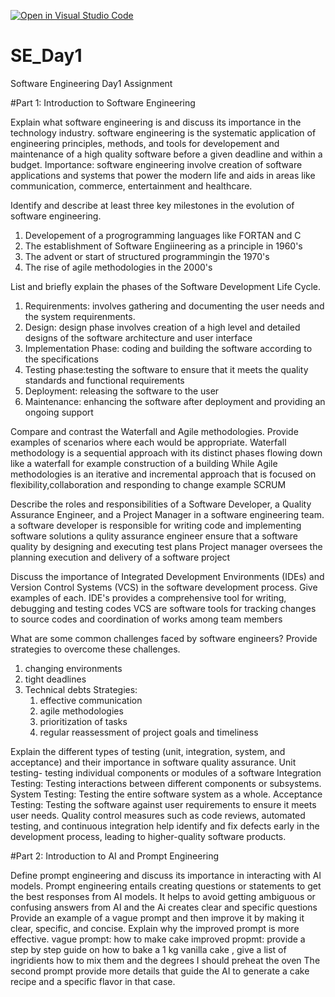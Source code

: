 [![Open in Visual Studio Code](https://classroom.github.com/assets/open-in-vscode-2e0aaae1b6195c2367325f4f02e2d04e9abb55f0b24a779b69b11b9e10269abc.svg)](https://classroom.github.com/online_ide?assignment_repo_id=17051765&assignment_repo_type=AssignmentRepo)
# SE_Day1
Software Engineering Day1 Assignment

#Part 1: Introduction to Software Engineering

Explain what software engineering is and discuss its importance in the technology industry.
software engineering is the systematic application of engineering principles, methods, and tools for developement and maintenance of a high quality software before a given deadline and within a budget.
Importance: software engineering involve creation of software applications and systems that power the modern life and aids in areas like communication, commerce, entertainment and healthcare.


Identify and describe at least three key milestones in the evolution of software engineering.
1. Developement of a progrogramming languages like FORTAN and C
2. The establishment of Software Engiineering as a principle in 1960's
3. The advent or start of structured programmingin the 1970's
4. The rise of agile methodologies in the 2000's


List and briefly explain the phases of the Software Development Life Cycle.
1. Requirenments: involves gathering and documenting the user needs and the system requirenments.
2. Design: design phase involves creation of a high level and detailed designs of the software architecture and user interface
3. Implementation Phase:  coding and building the software according to the specifications
4. Testing phase:testing the software to ensure that it meets the quality standards and functional requirements
5. Deployment: releasing the software to the user
6. Maintenance: enhancing the software after deployment and providing an ongoing support


Compare and contrast the Waterfall and Agile methodologies. Provide examples of scenarios where each would be appropriate.
Waterfall methodology is a sequential approach with its distinct phases flowing down like a waterfall for example construction of a building While Agile methodologies is an iterative and incremental approach that is focused on flexibility,collaboration and responding to change example SCRUM

Describe the roles and responsibilities of a Software Developer, a Quality Assurance Engineer, and a Project Manager in a software engineering team.
a software developer is responsible for writing code and implementing software solutions
a qulity assurance engineer ensure that a software quality by designing and executing test plans
Project manager oversees the planning execution and delivery of a software project



Discuss the importance of Integrated Development Environments (IDEs) and Version Control Systems (VCS) in the software development process. Give examples of each.
IDE's provides a comprehensive tool for writing, debugging and testing codes 
VCS are software tools for tracking changes to source codes and coordination of works among team members

What are some common challenges faced by software engineers? Provide strategies to overcome these challenges.
1. changing environments
2. tight deadlines
3. Technical debts
   Strategies:
   1. effective communication
   2. agile methodologies
   3. prioritization of tasks
   4. regular reassessment of project goals and timeliness

Explain the different types of testing (unit, integration, system, and acceptance) and their importance in software quality assurance.
Unit testing- testing individual components or modules of a software
Integration Testing: Testing interactions between different components or subsystems.
System Testing: Testing the entire software system as a whole.
Acceptance Testing: Testing the software against user requirements to ensure it meets user needs.
Quality control measures such as code reviews, automated testing, and continuous integration help identify and fix defects early in the development process, leading to higher-quality software products.



#Part 2: Introduction to AI and Prompt Engineering


Define prompt engineering and discuss its importance in interacting with AI models.
Prompt engineering entails creating questions or statements to get the best responses from AI models.
It helps to avoid getting ambiguous or confusing answers from AI and the Ai creates clear and specific questions
Provide an example of a vague prompt and then improve it by making it clear, specific, and concise. Explain why the improved prompt is more effective.
vague prompt: how to make cake
improved propmt: provide a step by step guide on how to bake a 1 kg vanilla cake , give a list of ingridients how to mix them and the degrees I should preheat the oven
The second prompt provide more details that guide the AI to generate a cake recipe and a specific flavor in that case.
